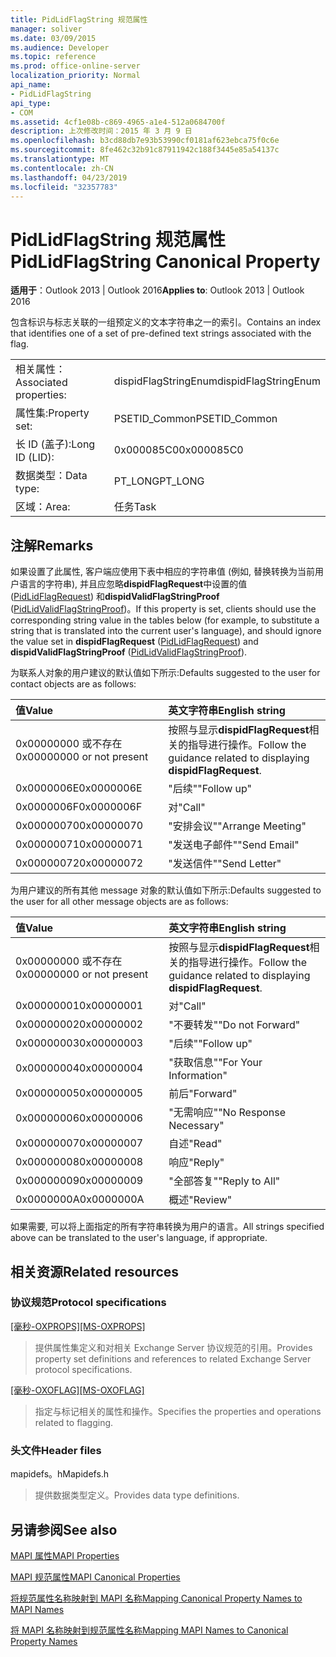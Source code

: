 ```yaml
---
title: PidLidFlagString 规范属性
manager: soliver
ms.date: 03/09/2015
ms.audience: Developer
ms.topic: reference
ms.prod: office-online-server
localization_priority: Normal
api_name:
- PidLidFlagString
api_type:
- COM
ms.assetid: 4cf1e08b-c869-4965-a1e4-512a0684700f
description: 上次修改时间：2015 年 3 月 9 日
ms.openlocfilehash: b3cd88db7e93b53990cf0181af623ebca75f0c6e
ms.sourcegitcommit: 8fe462c32b91c87911942c188f3445e85a54137c
ms.translationtype: MT
ms.contentlocale: zh-CN
ms.lasthandoff: 04/23/2019
ms.locfileid: "32357783"
---
```

# <a name="pidlidflagstring-canonical-property"></a><span data-ttu-id="8b619-103">PidLidFlagString 规范属性</span><span class="sxs-lookup"><span data-stu-id="8b619-103">PidLidFlagString Canonical Property</span></span>

  
  
<span data-ttu-id="8b619-104">**适用于**：Outlook 2013 | Outlook 2016</span><span class="sxs-lookup"><span data-stu-id="8b619-104">**Applies to**: Outlook 2013 | Outlook 2016</span></span> 
  
<span data-ttu-id="8b619-105">包含标识与标志关联的一组预定义的文本字符串之一的索引。</span><span class="sxs-lookup"><span data-stu-id="8b619-105">Contains an index that identifies one of a set of pre-defined text strings associated with the flag.</span></span>
  
|||
|:-----|:-----|
|<span data-ttu-id="8b619-106">相关属性：</span><span class="sxs-lookup"><span data-stu-id="8b619-106">Associated properties:</span></span>  <br/> |<span data-ttu-id="8b619-107">dispidFlagStringEnum</span><span class="sxs-lookup"><span data-stu-id="8b619-107">dispidFlagStringEnum</span></span>  <br/> |
|<span data-ttu-id="8b619-108">属性集:</span><span class="sxs-lookup"><span data-stu-id="8b619-108">Property set:</span></span>  <br/> |<span data-ttu-id="8b619-109">PSETID_Common</span><span class="sxs-lookup"><span data-stu-id="8b619-109">PSETID_Common</span></span>  <br/> |
|<span data-ttu-id="8b619-110">长 ID (盖子):</span><span class="sxs-lookup"><span data-stu-id="8b619-110">Long ID (LID):</span></span>  <br/> |<span data-ttu-id="8b619-111">0x000085C0</span><span class="sxs-lookup"><span data-stu-id="8b619-111">0x000085C0</span></span>  <br/> |
|<span data-ttu-id="8b619-112">数据类型：</span><span class="sxs-lookup"><span data-stu-id="8b619-112">Data type:</span></span>  <br/> |<span data-ttu-id="8b619-113">PT_LONG</span><span class="sxs-lookup"><span data-stu-id="8b619-113">PT_LONG</span></span>  <br/> |
|<span data-ttu-id="8b619-114">区域：</span><span class="sxs-lookup"><span data-stu-id="8b619-114">Area:</span></span>  <br/> |<span data-ttu-id="8b619-115">任务</span><span class="sxs-lookup"><span data-stu-id="8b619-115">Task</span></span>  <br/> |
   
## <a name="remarks"></a><span data-ttu-id="8b619-116">注解</span><span class="sxs-lookup"><span data-stu-id="8b619-116">Remarks</span></span>

<span data-ttu-id="8b619-117">如果设置了此属性, 客户端应使用下表中相应的字符串值 (例如, 替换转换为当前用户语言的字符串), 并且应忽略**dispidFlagRequest**中设置的值 ([PidLidFlagRequest](pidlidflagrequest-canonical-property.md)) 和**dispidValidFlagStringProof** ([PidLidValidFlagStringProof](pidlidvalidflagstringproof-canonical-property.md))。</span><span class="sxs-lookup"><span data-stu-id="8b619-117">If this property is set, clients should use the corresponding string value in the tables below (for example, to substitute a string that is translated into the current user's language), and should ignore the value set in **dispidFlagRequest** ([PidLidFlagRequest](pidlidflagrequest-canonical-property.md)) and **dispidValidFlagStringProof** ([PidLidValidFlagStringProof](pidlidvalidflagstringproof-canonical-property.md)).</span></span> 
  
<span data-ttu-id="8b619-118">为联系人对象的用户建议的默认值如下所示:</span><span class="sxs-lookup"><span data-stu-id="8b619-118">Defaults suggested to the user for contact objects are as follows:</span></span>
  
|<span data-ttu-id="8b619-119">**值**</span><span class="sxs-lookup"><span data-stu-id="8b619-119">**Value**</span></span>|<span data-ttu-id="8b619-120">**英文字符串**</span><span class="sxs-lookup"><span data-stu-id="8b619-120">**English string**</span></span>|
|:-----|:-----|
|<span data-ttu-id="8b619-121">0x00000000 或不存在</span><span class="sxs-lookup"><span data-stu-id="8b619-121">0x00000000 or not present</span></span>  <br/> | <span data-ttu-id="8b619-122">按照与显示**dispidFlagRequest**相关的指导进行操作。</span><span class="sxs-lookup"><span data-stu-id="8b619-122">Follow the guidance related to displaying **dispidFlagRequest**.</span></span>  <br/> |
|<span data-ttu-id="8b619-123">0x0000006E</span><span class="sxs-lookup"><span data-stu-id="8b619-123">0x0000006E</span></span>  <br/> |<span data-ttu-id="8b619-124">"后续"</span><span class="sxs-lookup"><span data-stu-id="8b619-124">"Follow up"</span></span>  <br/> |
|<span data-ttu-id="8b619-125">0x0000006F</span><span class="sxs-lookup"><span data-stu-id="8b619-125">0x0000006F</span></span>  <br/> |<span data-ttu-id="8b619-126">对</span><span class="sxs-lookup"><span data-stu-id="8b619-126">"Call"</span></span>  <br/> |
|<span data-ttu-id="8b619-127">0x00000070</span><span class="sxs-lookup"><span data-stu-id="8b619-127">0x00000070</span></span>  <br/> |<span data-ttu-id="8b619-128">"安排会议"</span><span class="sxs-lookup"><span data-stu-id="8b619-128">"Arrange Meeting"</span></span>  <br/> |
|<span data-ttu-id="8b619-129">0x00000071</span><span class="sxs-lookup"><span data-stu-id="8b619-129">0x00000071</span></span>  <br/> |<span data-ttu-id="8b619-130">"发送电子邮件"</span><span class="sxs-lookup"><span data-stu-id="8b619-130">"Send Email"</span></span>  <br/> |
|<span data-ttu-id="8b619-131">0x00000072</span><span class="sxs-lookup"><span data-stu-id="8b619-131">0x00000072</span></span>  <br/> |<span data-ttu-id="8b619-132">"发送信件"</span><span class="sxs-lookup"><span data-stu-id="8b619-132">"Send Letter"</span></span>  <br/> |
   
<span data-ttu-id="8b619-133">为用户建议的所有其他 message 对象的默认值如下所示:</span><span class="sxs-lookup"><span data-stu-id="8b619-133">Defaults suggested to the user for all other message objects are as follows:</span></span>
  
|<span data-ttu-id="8b619-134">**值**</span><span class="sxs-lookup"><span data-stu-id="8b619-134">**Value**</span></span>|<span data-ttu-id="8b619-135">**英文字符串**</span><span class="sxs-lookup"><span data-stu-id="8b619-135">**English string**</span></span>|
|:-----|:-----|
|<span data-ttu-id="8b619-136">0x00000000 或不存在</span><span class="sxs-lookup"><span data-stu-id="8b619-136">0x00000000 or not present</span></span>  <br/> | <span data-ttu-id="8b619-137">按照与显示**dispidFlagRequest**相关的指导进行操作。</span><span class="sxs-lookup"><span data-stu-id="8b619-137">Follow the guidance related to displaying **dispidFlagRequest**.</span></span>  <br/> |
|<span data-ttu-id="8b619-138">0x00000001</span><span class="sxs-lookup"><span data-stu-id="8b619-138">0x00000001</span></span>  <br/> |<span data-ttu-id="8b619-139">对</span><span class="sxs-lookup"><span data-stu-id="8b619-139">"Call"</span></span>  <br/> |
|<span data-ttu-id="8b619-140">0x00000002</span><span class="sxs-lookup"><span data-stu-id="8b619-140">0x00000002</span></span>  <br/> |<span data-ttu-id="8b619-141">"不要转发"</span><span class="sxs-lookup"><span data-stu-id="8b619-141">"Do not Forward"</span></span>  <br/> |
|<span data-ttu-id="8b619-142">0x00000003</span><span class="sxs-lookup"><span data-stu-id="8b619-142">0x00000003</span></span>  <br/> |<span data-ttu-id="8b619-143">"后续"</span><span class="sxs-lookup"><span data-stu-id="8b619-143">"Follow up"</span></span>  <br/> |
|<span data-ttu-id="8b619-144">0x00000004</span><span class="sxs-lookup"><span data-stu-id="8b619-144">0x00000004</span></span>  <br/> |<span data-ttu-id="8b619-145">"获取信息"</span><span class="sxs-lookup"><span data-stu-id="8b619-145">"For Your Information"</span></span>  <br/> |
|<span data-ttu-id="8b619-146">0x00000005</span><span class="sxs-lookup"><span data-stu-id="8b619-146">0x00000005</span></span>  <br/> |<span data-ttu-id="8b619-147">前后</span><span class="sxs-lookup"><span data-stu-id="8b619-147">"Forward"</span></span>  <br/> |
|<span data-ttu-id="8b619-148">0x00000006</span><span class="sxs-lookup"><span data-stu-id="8b619-148">0x00000006</span></span>  <br/> |<span data-ttu-id="8b619-149">"无需响应"</span><span class="sxs-lookup"><span data-stu-id="8b619-149">"No Response Necessary"</span></span>  <br/> |
|<span data-ttu-id="8b619-150">0x00000007</span><span class="sxs-lookup"><span data-stu-id="8b619-150">0x00000007</span></span>  <br/> |<span data-ttu-id="8b619-151">自述</span><span class="sxs-lookup"><span data-stu-id="8b619-151">"Read"</span></span>  <br/> |
|<span data-ttu-id="8b619-152">0x00000008</span><span class="sxs-lookup"><span data-stu-id="8b619-152">0x00000008</span></span>  <br/> |<span data-ttu-id="8b619-153">响应</span><span class="sxs-lookup"><span data-stu-id="8b619-153">"Reply"</span></span>  <br/> |
|<span data-ttu-id="8b619-154">0x00000009</span><span class="sxs-lookup"><span data-stu-id="8b619-154">0x00000009</span></span>  <br/> |<span data-ttu-id="8b619-155">"全部答复"</span><span class="sxs-lookup"><span data-stu-id="8b619-155">"Reply to All"</span></span>  <br/> |
|<span data-ttu-id="8b619-156">0x0000000A</span><span class="sxs-lookup"><span data-stu-id="8b619-156">0x0000000A</span></span>  <br/> |<span data-ttu-id="8b619-157">概述</span><span class="sxs-lookup"><span data-stu-id="8b619-157">"Review"</span></span>  <br/> |
   
<span data-ttu-id="8b619-158">如果需要, 可以将上面指定的所有字符串转换为用户的语言。</span><span class="sxs-lookup"><span data-stu-id="8b619-158">All strings specified above can be translated to the user's language, if appropriate.</span></span>
  
## <a name="related-resources"></a><span data-ttu-id="8b619-159">相关资源</span><span class="sxs-lookup"><span data-stu-id="8b619-159">Related resources</span></span>

### <a name="protocol-specifications"></a><span data-ttu-id="8b619-160">协议规范</span><span class="sxs-lookup"><span data-stu-id="8b619-160">Protocol specifications</span></span>

<span data-ttu-id="8b619-161">[[毫秒-OXPROPS]](https://msdn.microsoft.com/library/f6ab1613-aefe-447d-a49c-18217230b148%28Office.15%29.aspx)</span><span class="sxs-lookup"><span data-stu-id="8b619-161">[[MS-OXPROPS]](https://msdn.microsoft.com/library/f6ab1613-aefe-447d-a49c-18217230b148%28Office.15%29.aspx)</span></span>
  
> <span data-ttu-id="8b619-162">提供属性集定义和对相关 Exchange Server 协议规范的引用。</span><span class="sxs-lookup"><span data-stu-id="8b619-162">Provides property set definitions and references to related Exchange Server protocol specifications.</span></span>
    
<span data-ttu-id="8b619-163">[[毫秒-OXOFLAG]](https://msdn.microsoft.com/library/f1e50be4-ed30-4c2a-b5cb-8ff3aaaf9b91%28Office.15%29.aspx)</span><span class="sxs-lookup"><span data-stu-id="8b619-163">[[MS-OXOFLAG]](https://msdn.microsoft.com/library/f1e50be4-ed30-4c2a-b5cb-8ff3aaaf9b91%28Office.15%29.aspx)</span></span>
  
> <span data-ttu-id="8b619-164">指定与标记相关的属性和操作。</span><span class="sxs-lookup"><span data-stu-id="8b619-164">Specifies the properties and operations related to flagging.</span></span>
    
### <a name="header-files"></a><span data-ttu-id="8b619-165">头文件</span><span class="sxs-lookup"><span data-stu-id="8b619-165">Header files</span></span>

<span data-ttu-id="8b619-166">mapidefs。h</span><span class="sxs-lookup"><span data-stu-id="8b619-166">Mapidefs.h</span></span>
  
> <span data-ttu-id="8b619-167">提供数据类型定义。</span><span class="sxs-lookup"><span data-stu-id="8b619-167">Provides data type definitions.</span></span>
    
## <a name="see-also"></a><span data-ttu-id="8b619-168">另请参阅</span><span class="sxs-lookup"><span data-stu-id="8b619-168">See also</span></span>



[<span data-ttu-id="8b619-169">MAPI 属性</span><span class="sxs-lookup"><span data-stu-id="8b619-169">MAPI Properties</span></span>](mapi-properties.md)
  
[<span data-ttu-id="8b619-170">MAPI 规范属性</span><span class="sxs-lookup"><span data-stu-id="8b619-170">MAPI Canonical Properties</span></span>](mapi-canonical-properties.md)
  
[<span data-ttu-id="8b619-171">将规范属性名称映射到 MAPI 名称</span><span class="sxs-lookup"><span data-stu-id="8b619-171">Mapping Canonical Property Names to MAPI Names</span></span>](mapping-canonical-property-names-to-mapi-names.md)
  
[<span data-ttu-id="8b619-172">将 MAPI 名称映射到规范属性名称</span><span class="sxs-lookup"><span data-stu-id="8b619-172">Mapping MAPI Names to Canonical Property Names</span></span>](mapping-mapi-names-to-canonical-property-names.md)

